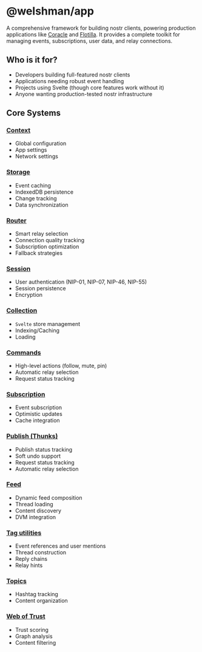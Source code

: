 # @welshman/app

A comprehensive framework for building nostr clients, powering production applications like [Coracle](https://coracle.social) and [Flotilla](https://flotilla.social). It provides a complete toolkit for managing events, subscriptions, user data, and relay connections.

## Who is it for?

- Developers building full-featured nostr clients
- Applications needing robust event handling
- Projects using Svelte (though core features work without it)
- Anyone wanting production-tested nostr infrastructure

## Core Systems

### [Context](./context.md)
- Global configuration
- App settings
- Network settings

### [Storage](./storage.md)
- Event caching
- IndexedDB persistence
- Change tracking
- Data synchronization

### [Router](./router.md)
- Smart relay selection
- Connection quality tracking
- Subscription optimization
- Fallback strategies

### [Session](./session.md)
- User authentication (NIP-01, NIP-07, NIP-46, NIP-55)
- Session persistence
- Encryption

### [Collection](./collection.md)
- `Svelte` store management
- Indexing/Caching
- Loading

### [Commands](./commands.md)
- High-level actions (follow, mute, pin)
- Automatic relay selection
- Request status tracking

### [Subscription](./subscription.md)
- Event subscription
- Optimistic updates
- Cache integration

### [Publish (Thunks)](./thunks.md)
- Publish status tracking
- Soft undo support
- Request status tracking
- Automatic relay selection

### [Feed](./feed.md)
- Dynamic feed composition
- Thread loading
- Content discovery
- DVM integration

### [Tag utilities](./tags.md)
- Event references and user mentions
- Thread construction
- Reply chains
- Relay hints

### [Topics](./topics.md)
- Hashtag tracking
- Content organization

### [Web of Trust](./wot.md)
- Trust scoring
- Graph analysis
- Content filtering
